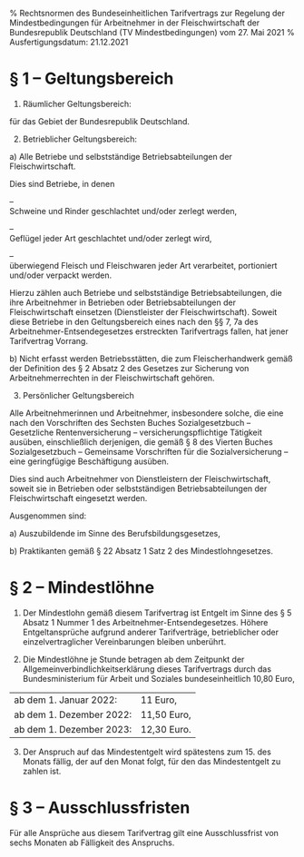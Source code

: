 % Rechtsnormen des Bundeseinheitlichen Tarifvertrags zur Regelung der Mindestbedingungen für Arbeitnehmer in der Fleischwirtschaft der Bundesrepublik Deutschland (TV Mindestbedingungen) vom 27. Mai 2021
% Ausfertigungsdatum: 21.12.2021
 
# § 1 – Geltungsbereich

1. Räumlicher Geltungsbereich:

für das Gebiet der Bundesrepublik Deutschland.

2. Betrieblicher Geltungsbereich:

a) Alle Betriebe und selbstständige Betriebsabteilungen der Fleischwirtschaft.

Dies sind Betriebe, in denen

–  
Schweine und Rinder geschlachtet und/oder zerlegt werden,

–  
Geflügel jeder Art geschlachtet und/oder zerlegt wird,

–  
überwiegend Fleisch und Fleischwaren jeder Art verarbeitet, portioniert und/oder verpackt werden.

Hierzu zählen auch Betriebe und selbstständige Betriebsabteilungen, die ihre Arbeitnehmer in Betrieben oder Betriebsabteilungen der Fleischwirtschaft einsetzen (Dienstleister der Fleischwirtschaft). Soweit diese Betriebe in den Geltungsbereich eines nach den §§ 7, 7a des Arbeitnehmer-Entsendegesetzes erstreckten Tarifvertrags fallen, hat jener Tarifvertrag Vorrang.

b) Nicht erfasst werden Betriebsstätten, die zum Fleischerhandwerk gemäß der Definition des § 2 Absatz 2 des Gesetzes zur Sicherung von Arbeitnehmerrechten in der Fleischwirtschaft gehören.

3. Persönlicher Geltungsbereich

Alle Arbeitnehmerinnen und Arbeitnehmer, insbesondere solche, die eine nach den Vorschriften des Sechsten Buches Sozialgesetzbuch – Gesetzliche Rentenversicherung – versicherungspflichtige Tätigkeit ausüben, einschließlich derjenigen, die gemäß § 8 des Vierten Buches Sozialgesetzbuch – Gemeinsame Vorschriften für die Sozialversicherung – eine geringfügige Beschäftigung ausüben.

Dies sind auch Arbeitnehmer von Dienstleistern der Fleischwirtschaft, soweit sie in Betrieben oder selbstständigen Betriebsabteilungen der Fleischwirtschaft eingesetzt werden.

Ausgenommen sind:

a) Auszubildende im Sinne des Berufsbildungsgesetzes,

b) Praktikanten gemäß § 22 Absatz 1 Satz 2 des Mindestlohngesetzes.

# § 2 – Mindestlöhne

1. Der Mindestlohn gemäß diesem Tarifvertrag ist Entgelt im Sinne des § 5 Absatz 1 Nummer 1 des Arbeitnehmer-Entsendegesetzes. Höhere Entgeltansprüche aufgrund anderer Tarifverträge, betrieblicher oder einzelvertraglicher Vereinbarungen bleiben unberührt.

2. Die Mindestlöhne je Stunde betragen ab dem Zeitpunkt der Allgemeinverbindlichkeitserklärung dieses Tarifvertrags durch das Bundesministerium für Arbeit und Soziales bundeseinheitlich 10,80 Euro,

|                          |             |
|:-------------------------|:------------|
| ab dem 1. Januar 2022:   | 11 Euro,    |
| ab dem 1. Dezember 2022: | 11,50 Euro, |
| ab dem 1. Dezember 2023: | 12,30 Euro. |

3. Der Anspruch auf das Mindestentgelt wird spätestens zum 15. des Monats fällig, der auf den Monat folgt, für den das Mindestentgelt zu zahlen ist.

# § 3 – Ausschlussfristen

Für alle Ansprüche aus diesem Tarifvertrag gilt eine Ausschlussfrist von sechs Monaten ab Fälligkeit des Anspruchs.
